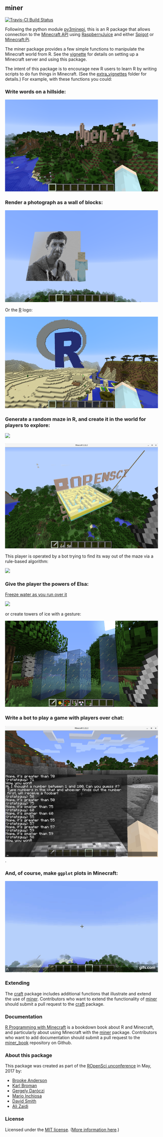 ## miner

[![Travis-CI Build Status](https://travis-ci.org/ropenscilabs/miner.svg?branch=master)](https://travis-ci.org/ropenscilabs/miner)

Following the python module
[py3minepi](https://github.com/py3minepi/py3minepi), this is an R package that allows
connection to the
[Minecraft API](http://www.stuffaboutcode.com/p/minecraft-api-reference.html)
using [RaspberryJuice](https://dev.bukkit.org/projects/raspberryjuice)
and either [Spigot](https://www.spigotmc.org/) or
[Minecraft:Pi](https://minecraft.net/en-us/edition/pi/).

The miner package provides a few simple functions to manipulate the Minecraft world from R. See
the [vignette](vignettes/miner.Rmd) for details on setting up a Minecraft server and using
this package.

The
intent of this package is to encourage new R users to learn R by writing scripts to do fun things
in Minecraft. (See the [extra_vignettes](extra_vignettes) folder for details.)
For example, with these functions you could:

### Write words on a hillside:

![](extra_vignettes/figure/rOpenSci_sign.png)

### Render a photograph as a wall of blocks:

![](extra_vignettes/figure/karthik_minecraft.png)

Or the [R](https://www.r-project.org) logo:

![](extra_vignettes/figure/Rlogo_minecraft.png)

### Generate a random maze in R, and create it in the world for players to explore:

![](extra_vignettes/figure/maze.gif)

![](extra_vignettes/figure/maze-minecraft.png)

This player is operated by a bot trying to find its way out of the maze via a rule-based algorithm:

![](extra_vignettes/figure/maze_bot.gif)

### Give the player the powers of Elsa:

[Freeze water as you run over it](https://youtu.be/6gcRyuj0smg)

[![](extra_vignettes/figure/elsa-animated.gif)](https://www.youtube.com/watch?v=6gcRyuj0smg)

or create towers of ice with a gesture:

![](extra_vignettes/figure/ice_towers.png)

### Write a bot to play a game with players over chat:

![](extra_vignettes/figure/guessnum.png).


### And, of course, make `ggplot` plots in Minecraft:

[![](extra_vignettes/figure/ggplot.gif)](https://www.youtube.com/watch?v=zggCAYAfjXE)

### Extending

The [craft](https://github.com/ropenscilabs/craft) package includes additional functions that illustrate and extend the use of [miner](https://github.com/ropenscilabs/miner). Contributors who want to extend the functionality of [miner](https://github.com/ropenscilabs/miner) should submit a pull request to the [craft](https://github.com/ropenscilabs/craft) package.

### Documentation

[R Programming with Minecraft](https://ROpenSciLabs.github.io/miner_book/) is a bookdown book about R and Minecraft, and particularly about using Minecraft with the [miner](https://github.com/ropenscilabs/miner) package. Contributors who want to add documentation should submit a pull request to the [miner_book](https://github.com/ropenscilabs/miner_book) repository on Github.


### About this package

This package was created as part of the [ROpenSci unconference](http://unconf17.ropensci.org/)
in May, 2017 by:

* [Brooke Anderson](https://github.com/geanders)
* [Karl Broman](https://github.com/kbroman)
* [Gergely Daróczi](https://github.com/daroczig)
* [Mario Inchiosa](https://github.com/inchiosa)
* [David Smith](https://github.com/revodavid)
* [Ali Zaidi](https://github.com/akzaidi)

### License

Licensed under the [MIT license](https://cran.r-project.org/web/licenses/MIT). ([More information here](https://en.wikipedia.org/wiki/MIT_License).)
